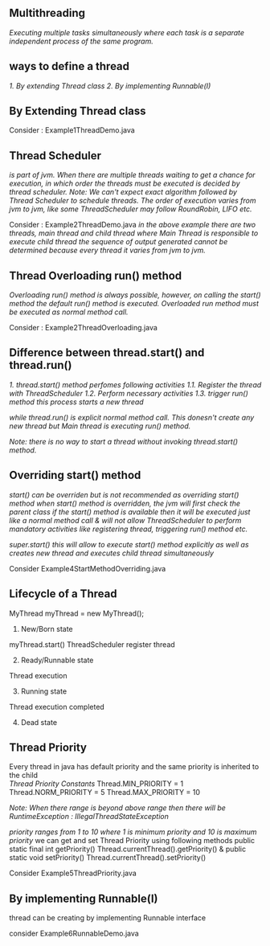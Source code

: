 ## Multithreading
_Executing multiple tasks simultaneously where each task is a separate independent process of the same program._

## ways to define a thread
_1. By extending Thread class_
_2. By implementing Runnable(I)_


## By Extending Thread class

Consider : 
Example1ThreadDemo.java

## Thread Scheduler
_is part of jvm. When there are multiple threads waiting to get a chance_
_for execution, in which order the threads must be executed is decided by_
_thread scheduler._
_Note: We can't expect exact algorithm followed by Thread Scheduler to_
_schedule threads. The order of execution varies from jvm to jvm, like_
_some ThreadScheduler may follow RoundRobin, LIFO etc._

Consider : 
Example2ThreadDemo.java
_in the above example there are two threads, main thread and child thread_
_where Main Thread is responsible to execute child thread_
_the sequence of output generated cannot be determined because every thread_
_it varies from jvm to jvm._

## Thread Overloading run() method
_Overloading run() method is always possible, however, on calling the start()_
_method the default run() method is executed. Overloaded run method must be_
_executed as normal method call._

Consider : 
Example2ThreadOverloading.java

## Difference between thread.start() and thread.run()
_1. thread.start() method perfomes following activities_
_1.1. Register the thread with ThreadScheduler_
_1.2. Perform necessary activities_
_1.3. trigger run() method_
_this process starts a new thread_

_while thread.run() is explicit normal method call. This donesn't_
_create any new thread but Main thread is executing run() method._

_Note: there is no way to start a thread without invoking thread.start() method._

## Overriding start() method
_start() can be overriden but is not recommended as overriding start() method_
_when start() method is overridden, the jvm will first check the parent class_
_if the start() method is available then it will be executed just like a normal_
_method call & will not allow ThreadScheduler to perform mandatory activities like_
_registering thread, triggering run() method etc._

_super.start()_
_this will allow to execute start() method explicitly as well as creates new thread_
_and executes child thread simultaneously_

Consider
Example4StartMethodOverriding.java

## Lifecycle of a Thread

MyThread myThread = new MyThread();
1. New/Born state

myThread.start()    ThreadScheduler register thread

2. Ready/Runnable state

Thread execution

3. Running state

Thread execution completed

4. Dead state

## Thread Priority
Every thread in java has default priority and the same priority is
inherited to the child  
_Thread Priority Constants_
Thread.MIN_PRIORITY = 1
Thread.NORM_PRIORITY = 5
Thread.MAX_PRIORITY = 10

_Note: When there range is beyond above range then there will be_
_RuntimeException : IllegalThreadStateException_


_priority ranges from 1 to 10_
_where 1 is minimum priority_
_and 10 is maximum priority_
we can get and set Thread Priority using following methods
public static final int getPriority()   Thread.currentThread().getPriority() &
public static void setPriority()        Thread.currentThread().setPriority()

Consider
Example5ThreadPriority.java

## By implementing Runnable(I)
thread can be creating by implementing Runnable interface

consider
Example6RunnableDemo.java

